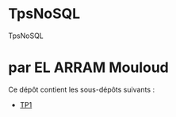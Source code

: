 # TpsNoSQL
TpsNoSQL

# par EL ARRAM Mouloud

Ce dépôt contient les sous-dépôts suivants :

- [TP1](./TP1)
